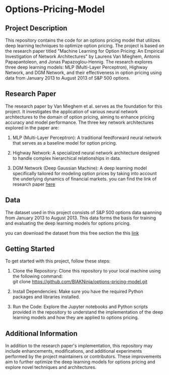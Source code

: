 # Options-Pricing-Model

## Project Description
This repository contains the code for an options pricing model that utilizes deep learning techniques to optimize option pricing.
The project is based on the research paper titled "Machine Learning for Option Pricing: An Empirical Investigation of Network Architectures" by 
Laurens Van Mieghem, Antonis Papapantoleon, and Jonas Papazoglou-Hennig. The research explores three deep learning models: MLP (Multi-Layer Perceptron), 
Highway Network, and DGM Network, and their effectiveness in option pricing using data from January 2013 to August 2013 of S&P 500 options.

## Research Paper
The research paper by Van Mieghem et al. serves as the foundation for this project. It investigates the application of various neural network architectures to the domain of option pricing,
aiming to enhance pricing accuracy and model performance. The three key network architectures explored in the paper are:

1) MLP (Multi-Layer Perceptron): A traditional feedforward neural network that serves as a baseline model for option pricing.
2) Highway Network: A specialized neural network architecture designed to handle complex hierarchical relationships in data.

3) DGM Network (Deep Gaussian Machine): A deep learning model specifically tailored for modeling option prices by taking into account the underlying dynamics of financial markets.
you can find the link of research paper [here](https://arxiv.org/pdf/2307.07657.pdf)

## Data
The dataset used in this project consists of S&P 500 options data spanning from January 2013 to August 2013. 
This data forms the basis for training and evaluating the deep learning models for options pricing.

you can download the dataset from this free section the this [link](https://optiondata.org/)

## Getting Started
To get started with this project, follow these steps:

1) Clone the Repository: Clone this repository to your local machine using the following command:<br>
git clone https://github.com/BlAKNinja/options-pricing-model.git<br>

2) Install Dependencies: Make sure you have the required Python packages and libraries installed.
3) Run the Code: Explore the Jupyter notebooks and Python scripts provided in the repository to understand the implementation of the deep learning models and how they are applied to options pricing.






## Additional Information
In addition to the research paper's implementation, this repository may include enhancements,
modifications, and additional experiments performed by the project maintainers or contributors. These improvements
aim to further optimize the deep learning models for options pricing and explore novel techniques and architectures.



